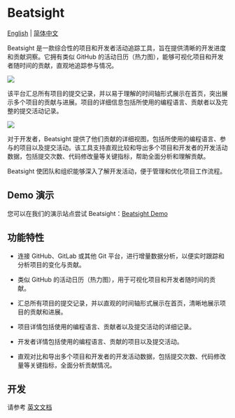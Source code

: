 # Beatsight

[English](README.md) | [简体中文](README.zh.md)

Beatsight 是一款综合性的项目和开发者活动追踪工具，旨在提供清晰的开发进度和贡献洞察。它拥有类似 GitHub 的活动日历（热力图），能够可视化项目和开发者随时间的贡献，直观地追踪参与情况。

![](https://i.imgur.com/agUmzJc.png)

该平台汇总所有项目的提交记录，并以易于理解的时间轴形式展示在首页，突出展示多个项目的贡献与进展。项目的详细信息包括所使用的编程语言、贡献者以及完整的提交活动记录。

![](https://i.imgur.com/VB1Ed0B.png)

对于开发者，Beatsight 提供了他们贡献的详细视图，包括所使用的编程语言、参与的项目以及提交活动。该工具支持直观比较和导出多个项目和开发者的开发活动数据，包括提交次数、代码修改量等关键指标，帮助全面分析和理解贡献。

Beatsight 使团队和组织能够深入了解开发活动，便于管理和优化项目工作流程。

## Demo 演示

您可以在我们的演示站点尝试 Beatsight：[Beatsight Demo](https://demo.beatsight.com/accounts/demo/)

## 功能特性

- 连接 GitHub、GitLab 或其他 Git 平台，进行增量数据分析，以便实时跟踪和分析项目的变化与贡献。

- 类似 GitHub 的活动日历（热力图），用于可视化项目和开发者随时间的贡献。

- 汇总所有项目的提交记录，并以直观的时间轴形式展示在首页，清晰地展示项目的贡献和进展。

- 项目详情包括使用的编程语言、贡献者以及提交活动的详细记录。

- 开发者详情包括使用的编程语言、贡献的项目以及提交活动。

- 直观对比和导出多个项目和开发者的开发活动数据，包括提交次数、代码修改量等关键指标，全面分析贡献情况。

## 开发

请参考 [英文文档](README.md)
